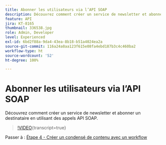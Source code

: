 ```yaml
---
title: Abonner les utilisateurs via l’API SOAP
description: Découvrez comment créer un service de newsletter et abonner un destinataire en utilisant des appels API SOAP.
feature: API
jira: KT-8165
thumbnail: 336538.jpg
role: Admin, Developer
level: Experienced
exl-id: 6bd2f88a-9da4-43ea-8b18-b51a4024ea2a
source-git-commit: 116a24a8aa123f615e08fa4ebd187b3c4c460ba2
workflow-type: ht
source-wordcount: '52'
ht-degree: 100%

---
```


# Abonner les utilisateurs via l’API SOAP

Découvrez comment créer un service de newsletter et abonner un destinataire en utilisant des appels API SOAP.

>[!VIDEO](https://video.tv.adobe.com/v/336538?quality=12&learn=on){transcript=true}

Passer à : [Étape 4 - Créer un condensé de contenu avec un workflow](/help/tutorial-use-soap-apis/create-article-alert-delivery-overview.md)
